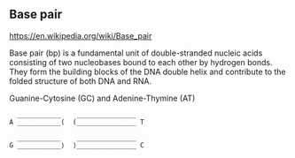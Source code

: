## Base pair

https://en.wikipedia.org/wiki/Base_pair

Base pair (bp) is a fundamental unit of double-stranded nucleic acids consisting of two nucleobases bound to each other by hydrogen bonds. They form the building blocks of the DNA double helix and contribute to the folded structure of both DNA and RNA.

Guanine-Cytosine (GC) and Adenine-Thymine (AT)


```
  ___________    _______________
A ___________(  (_______________ T

  ___________    _______________
G ___________⟩  ⟩_______________ C
```

